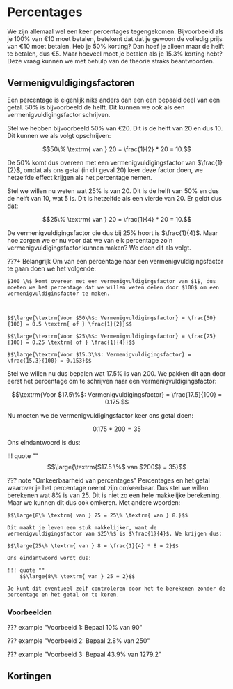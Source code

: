 # Percentages
We zijn allemaal wel een keer percentages tegengekomen. Bijvoorbeeld als je $100 \%$ van €$10$ moet betalen, betekent dat dat je gewoon de volledig prijs van €$10$ moet betalen. Heb je $50 \%$ korting? Dan hoef je alleen maar de helft te betalen, dus €$5$. Maar hoeveel moet je betalen als je $15.3 \%$ korting hebt? Deze vraag kunnen we met behulp van de theorie straks beantwoorden.

## Vermenigvuldigingsfactoren
Een percentage is eigenlijk niks anders dan een een bepaald deel van een getal. $50 \%$ is bijvoorbeeld de helft. Dit kunnen we ook als een vermenigvuldigingsfactor schrijven. 

Stel we hebben bijvoorbeeld $50 \%$ van €$20$. Dit is de helft van $20$ en dus $10$. Dit kunnen we als volgt opschrijven:

$$50\% \textrm{ van } 20 = \frac{1}{2} * 20 = 10.$$

De $50 \%$ komt dus overeen met een vermenigvuldigingsfactor van $\frac{1}{2}$, omdat als ons getal (in dit geval $20$) keer deze factor doen, we hetzelfde effect krijgen als het percentage nemen. 

Stel we willen nu weten wat $25 \%$ is van $20$. Dit is de helft van $50 \%$ en dus de helft van $10$, wat $5$ is. Dit is hetzelfde als een vierde van $20$. Er geldt dus dat:

$$25\% \textrm{ van } 20 = \frac{1}{4} * 20 = 10.$$

De vermenigvuldigingsfactor die dus bij $25 \%$ hoort is $\frac{1}{4}$. Maar hoe zorgen we er nu voor dat we van elk percentage zo'n vermenigvuldigingsfactor kunnen maken? We doen dit als volgt.

???+ Belangrijk
    Om van een percentage naar een vermenigvuldigingsfactor te gaan doen we het volgende:

    $100 \%$ komt overeen met een vermenigvuldigingsfactor van $1$, dus moeten we het percentage dat we willen weten delen door $100$ om een vermenigvuldiginsfactor te maken.

    
    
    $$\large{\textrm{Voor $50\%$: Vermenigvuldigingsfactor} = \frac{50}{100} = 0.5 \textrm{ of } \frac{1}{2}}$$

    $$\large{\textrm{Voor $25\%$: Vermenigvuldigingsfactor} = \frac{25}{100} = 0.25 \textrm{ of } \frac{1}{4}}$$

    $$\large{\textrm{Voor $15.3\%$: Vermenigvuldigingsfactor} = \frac{15.3}{100} = 0.153}$$

Stel we willen nu dus bepalen wat $17.5 \%$ is van 200. We pakken dit aan door eerst het percentage om te schrijven naar een vermenigvuldigingsfactor:

$$\textrm{Voor $17.5\%$: Vermenigvuldigingsfactor} = \frac{17.5}{100} = 0.175.$$

Nu moeten we de vermenigvuldigingsfactor keer ons getal doen:

$$0.175*200 = 35$$

Ons eindantwoord is dus:

!!! quote ""
    $$\large{\textrm{$17.5 \%$ van $200$} = 35}$$


??? note "Omkeerbaarheid van percentages"
    Percentages en het getal waarover je het percentage neemt zijn omkeerbaar. Dus stel we willen berekenen wat $8\%$ is van $25$. Dit is niet zo een hele makkelijke berekening. Maar we kunnen dit dus ook omkeren. Met andere woorden:

    $$\large{8\% \textrm{ van } 25 = 25\% \textrm{ van } 8.}$$

    Dit maakt je leven een stuk makkelijker, want de vermenigvuldigingsfactor van $25\%$ is $\frac{1}{4}$. We krijgen dus:

    $$\large{25\% \textrm{ van } 8 = \frac{1}{4} * 8 = 2}$$

    Ons eindantwoord wordt dus:

    !!! quote ""
        $$\large{8\% \textrm{ van } 25 = 2}$$

    Je kunt dit eventueel zelf controleren door het te berekenen zonder de percentage en het getal om te keren.

### Voorbeelden
??? example "Voorbeeld 1: Bepaal $10 \%$ van $90$"


??? example "Voorbeeld 2: Bepaal $2.8 \%$ van $250$"


??? example "Voorbeeld 3: Bepaal $43.9\%$ van $1279.2$"

## Kortingen